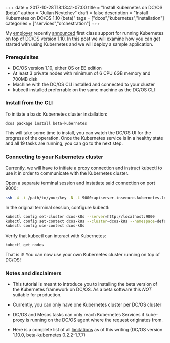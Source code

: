 +++
date = 2017-10-28T18:13:41-07:00
title = "Install Kubernetes on DC/OS (beta)"
author = "Julian Neytchev"
draft = false
description = "Install Kubernetes on DC/OS 1.10 (beta)"
tags = ["dcos","kubernetes","installation"]
categories = ["services","orchestration"]
+++


My [employer](https://mesosphere.com/) recently [announced](https://mesosphere.com/blog/dcos-1_10-kubernetes/) first class support for running Kubernetes on top of DC/OS version 1.10. In this post we will examine how you can get started with using Kubernetes and we will deploy a sample application.

<!--more-->

### Prerequisites

* DC/OS version 1.10, either OS or EE edition
* At least 3 private nodes with minimum of 6 CPU 6GB memory and 700MB disk
* Machine with the DC/OS CLI installed and connected to your cluster
* kubectl installed preferrable on the same machine as the DC/OS CLI


### Install from the CLI

To initiate a basic Kubernetes cluster installation:

``` bash
dcos package install beta-kubernetes
```

This will take some time to install, you can watch the DC/OS UI for the progress of the operation. Once the Kubernetes service is in a healthy state and all 19 tasks are running, you can go to the next step.

### Connecting to your Kubernetes cluster

Currently, we will have to initiate a  proxy connection and instruct kubectl to use it in order to communicate with the Kubernetes cluster.

Open a separate terminal session and instatiate said connection on port 9000:

``` bash
ssh -4 -i /path/to/your/key -N -L 9000:apiserver-insecure.kubernetes.l4lb.thisdcos.directory:9000 <SSH_USER>@<MASTER_IP>
```

In the original terminal session, configure kubectl:

``` bash
kubectl config set-cluster dcos-k8s --server=http://localhost:9000
kubectl config set-context dcos-k8s --cluster=dcos-k8s --namespace=default
kubectl config use-context dcos-k8s
```

Verify that kubectl can interact with Kubernetes:

``` bash
kubectl get nodes
```

That is it! You can now use your own Kubernetes cluster running on top of DC/OS!

### Notes and disclaimers

* This tutorial is meant to introduce you to installing the beta version of the Kubernetes framework on DC/OS. As a beta software this _NOT_ suitable for production.

* Currently, you can only have one Kubernetes cluster per DC/OS cluster

* DC/OS and Mesos tasks can only reach Kubernetes Services if kube-proxy is running on the DC/OS agent where the request originates from.

* Here is a complete list of all [limitations](https://docs.mesosphere.com/service-docs/beta-kubernetes/0.2.2-1.7.7-beta/limitations/) as of this writing (DC/OS version 1.10.0, beta-kubernetes 0.2.2-1.7.7)

